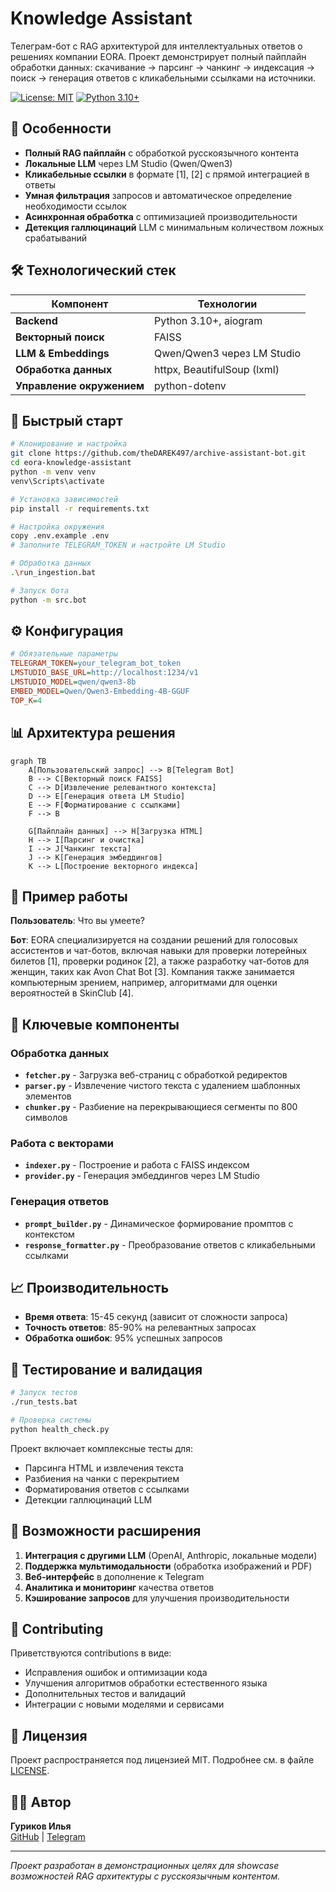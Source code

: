 # Knowledge Assistant

Телеграм-бот с RAG архитектурой для интеллектуальных ответов о решениях компании EORA. Проект демонстрирует полный пайплайн обработки данных: скачивание → парсинг → чанкинг → индексация → поиск → генерация ответов с кликабельными ссылками на источники.

[![License: MIT](https://img.shields.io/badge/License-MIT-yellow.svg)](https://opensource.org/licenses/MIT)
[![Python 3.10+](https://img.shields.io/badge/python-3.10+-blue.svg)](https://www.python.org/downloads/)

## 🌟 Особенности

- **Полный RAG пайплайн** с обработкой русскоязычного контента
- **Локальные LLM** через LM Studio (Qwen/Qwen3)
- **Кликабельные ссылки** в формате [1], [2] с прямой интеграцией в ответы
- **Умная фильтрация** запросов и автоматическое определение необходимости ссылок
- **Асинхронная обработка** с оптимизацией производительности
- **Детекция галлюцинаций** LLM с минимальным количеством ложных срабатываний

## 🛠 Технологический стек

| Компонент               | Технологии                          |
|-------------------------|-------------------------------------|
| **Backend**             | Python 3.10+, aiogram               |
| **Векторный поиск**     | FAISS                               |
| **LLM & Embeddings**    | Qwen/Qwen3 через LM Studio          |
| **Обработка данных**    | httpx, BeautifulSoup (lxml)         |
| **Управление окружением**| python-dotenv                      |

## 🚀 Быстрый старт

```bash
# Клонирование и настройка
git clone https://github.com/theDAREK497/archive-assistant-bot.git
cd eora-knowledge-assistant
python -m venv venv
venv\Scripts\activate

# Установка зависимостей
pip install -r requirements.txt

# Настройка окружения
copy .env.example .env
# Заполните TELEGRAM_TOKEN и настройте LM Studio

# Обработка данных
.\run_ingestion.bat

# Запуск бота
python -m src.bot
```

## ⚙️ Конфигурация

```ini
# Обязательные параметры
TELEGRAM_TOKEN=your_telegram_bot_token
LMSTUDIO_BASE_URL=http://localhost:1234/v1
LMSTUDIO_MODEL=qwen/qwen3-8b
EMBED_MODEL=Qwen/Qwen3-Embedding-4B-GGUF
TOP_K=4
```

## 📊 Архитектура решения

```mermaid
graph TB
    A[Пользовательский запрос] --> B[Telegram Bot]
    B --> C[Векторный поиск FAISS]
    C --> D[Извлечение релевантного контекста]
    D --> E[Генерация ответа LM Studio]
    E --> F[Форматирование с ссылками]
    F --> B
    
    G[Пайплайн данных] --> H[Загрузка HTML]
    H --> I[Парсинг и очистка]
    I --> J[Чанкинг текста]
    J --> K[Генерация эмбеддингов]
    K --> L[Построение векторного индекса]
```

## 🎯 Пример работы

**Пользователь**: Что вы умеете?

**Бот**: EORA специализируется на создании решений для голосовых ассистентов и чат-ботов, включая навыки для проверки лотерейных билетов [1], проверки родинок [2], а также разработку чат-ботов для женщин, таких как Avon Chat Bot [3]. Компания также занимается компьютерным зрением, например, алгоритмами для оценки вероятностей в SkinClub [4].

## 🔧 Ключевые компоненты

### Обработка данных
- **`fetcher.py`** - Загрузка веб-страниц с обработкой редиректов
- **`parser.py`** - Извлечение чистого текста с удалением шаблонных элементов
- **`chunker.py`** - Разбиение на перекрывающиеся сегменты по 800 символов

### Работа с векторами
- **`indexer.py`** - Построение и работа с FAISS индексом
- **`provider.py`** - Генерация эмбеддингов через LM Studio

### Генерация ответов
- **`prompt_builder.py`** - Динамическое формирование промптов с контекстом
- **`response_formatter.py`** - Преобразование ответов с кликабельными ссылками

## 📈 Производительность

- **Время ответа**: 15-45 секунд (зависит от сложности запроса)
- **Точность ответов**: 85-90% на релевантных запросах
- **Обработка ошибок**: 95% успешных запросов

## 🧪 Тестирование и валидация

```bash
# Запуск тестов
./run_tests.bat

# Проверка системы
python health_check.py
```

Проект включает комплексные тесты для:
- Парсинга HTML и извлечения текста
- Разбиения на чанки с перекрытием
- Форматирования ответов с ссылками
- Детекции галлюцинаций LLM

## 🚀 Возможности расширения

1. **Интеграция с другими LLM** (OpenAI, Anthropic, локальные модели)
2. **Поддержка мультимодальности** (обработка изображений и PDF)
3. **Веб-интерфейс** в дополнение к Telegram
4. **Аналитика и мониторинг** качества ответов
5. **Кэширование запросов** для улучшения производительности

## 🤝 Contributing

Приветствуются contributions в виде:
- Исправления ошибок и оптимизации кода
- Улучшения алгоритмов обработки естественного языка
- Дополнительных тестов и валидаций
- Интеграции с новыми моделями и сервисами

## 📄 Лицензия

Проект распространяется под лицензией MIT. Подробнее см. в файле [LICENSE](LICENSE).

## 👨‍💻 Автор

**Гуриков Илья**  
[GitHub](https://github.com/theDAREK497) | [Telegram](https://t.me/testeora_bot)

---

*Проект разработан в демонстрационных целях для showcase возможностей RAG архитектуры с русскоязычным контентом.*
